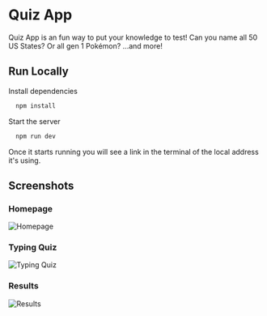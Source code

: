 # Quiz App

Quiz App is an fun way to put your knowledge to test! Can you name all 50 US States? Or all gen 1 Pokémon? ...and more!

## Run Locally

Install dependencies

```bash
  npm install
```

Start the server

```bash
  npm run dev
```

Once it starts running you will see a link in the terminal of the local address it's using.

## Screenshots

### Homepage

![Homepage](https://i.postimg.cc/SN5qTq5y/Screenshot-2023-06-23-184855.png)

### Typing Quiz

![Typing Quiz](https://i.postimg.cc/Dz57cs3N/Screenshot-2023-06-23-185348.png)

### Results

![Results](https://i.postimg.cc/prjTkTZn/Screenshot-2023-06-23-185425.png)
